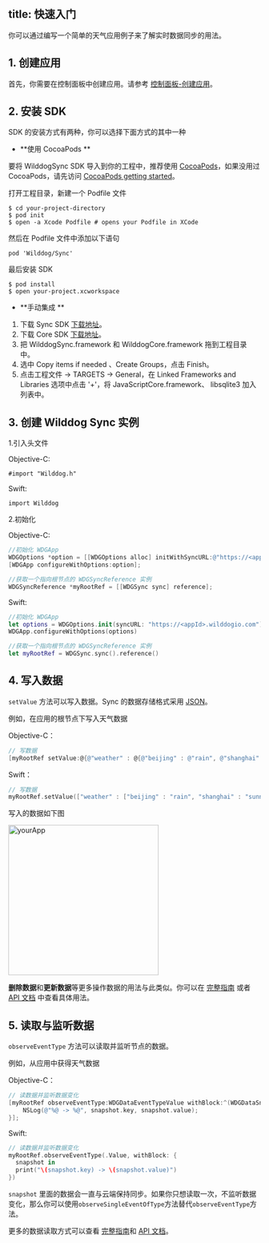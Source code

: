 
title: 快速入门
---

你可以通过编写一个简单的天气应用例子来了解实时数据同步的用法。

## 1. 创建应用

首先，你需要在控制面板中创建应用。请参考 [控制面板-创建应用](/console/creat.html)。

## 2. 安装 SDK

SDK 的安装方式有两种，你可以选择下面方式的其中一种

- **使用 CocoaPods **

要将 WilddogSync SDK 导入到你的工程中，推荐使用 [CocoaPods](https://cocoapods.org/)，如果没用过 CocoaPods，请先访问  [CocoaPods getting started](https://guides.cocoapods.org/using/getting-started.html)。 

打开工程目录，新建一个 Podfile 文件

	$ cd your-project-directory
	$ pod init
	$ open -a Xcode Podfile # opens your Podfile in XCode

然后在 Podfile 文件中添加以下语句

	pod 'Wilddog/Sync'

最后安装 SDK

	$ pod install
	$ open your-project.xcworkspace


- **手动集成 **

1. 下载 Sync SDK [下载地址](https://cdn.wilddog.com/sdk/ios/2.0.1/WilddogSync.framework-2.0.1.zip)。 
2. 下载 Core SDK [下载地址](https://cdn.wilddog.com/sdk/ios/2.0.1/WilddogCore.framework-2.0.1.zip)。        
3. 把 WilddogSync.framework 和 WilddogCore.framework 拖到工程目录中。  
4. 选中 Copy items if needed 、Create Groups，点击 Finish。  
5. 点击工程文件 -> TARGETS -> General，在 Linked Frameworks and Libraries 选项中点击 '+'，将 JavaScriptCore.framework、 libsqlite3 加入列表中。

## 3. 创建 Wilddog Sync 实例

1.引入头文件

Objective-C: 

	#import "Wilddog.h"

Swift:

	import Wilddog


2.初始化

Objective-C: 

```objectivec
//初始化 WDGApp
WDGOptions *option = [[WDGOptions alloc] initWithSyncURL:@"https://<appId>.wilddogio.com"];
[WDGApp configureWithOptions:option];

//获取一个指向根节点的 WDGSyncReference 实例    
WDGSyncReference *myRootRef = [[WDGSync sync] reference];
```

Swift:

```swift
//初始化 WDGApp
let options = WDGOptions.init(syncURL: "https://<appId>.wilddogio.com")
WDGApp.configureWithOptions(options)

//获取一个指向根节点的 WDGSyncReference 实例
let myRootRef = WDGSync.sync().reference()
```

## 4. 写入数据

`setValue` 方法可以写入数据。Sync 的数据存储格式采用 [JSON](http://json.org)。

例如，在应用的根节点下写入天气数据

Objective-C：

```objectivec
// 写数据
[myRootRef setValue:@{@"weather" : @{@"beijing" : @"rain", @"shanghai" : @"sunny"}}];


```

Swift：

```swift
// 写数据
myRootRef.setValue(["weather" : ["beijing" : "rain", "shanghai" : "sunny"]])

```
写入的数据如下图

 <img src="/images/saveapp.png" alt="yourApp" width="300">

**删除数据**和**更新数据**等更多操作数据的用法与此类似。你可以在 [完整指南](/guide/sync/ios/save-data.html) 或者 [API 文档](/api/sync/ios.html) 中查看具体用法。

## 5. 读取与监听数据

`observeEventType` 方法可以读取并监听节点的数据。

例如，从应用中获得天气数据

Objective-C：

```objectivec
// 读数据并监听数据变化
[myRootRef observeEventType:WDGDataEventTypeValue withBlock:^(WDGDataSnapshot *snapshot) {
    NSLog(@"%@ -> %@", snapshot.key, snapshot.value);
}];

```

Swift:

```swift
// 读数据并监听数据变化
myRootRef.observeEventType(.Value, withBlock: {
  snapshot in
  print("\(snapshot.key) -> \(snapshot.value)")
})

```

`snapshot` 里面的数据会一直与云端保持同步。如果你只想读取一次，不监听数据变化，那么你可以使用`observeSingleEventOfType`方法替代`observeEventType`方法。

更多的数据读取方式可以查看 [完整指南](/guide/sync/ios/save-data.html)和 [API 文档](/api/sync/ios.html)。


